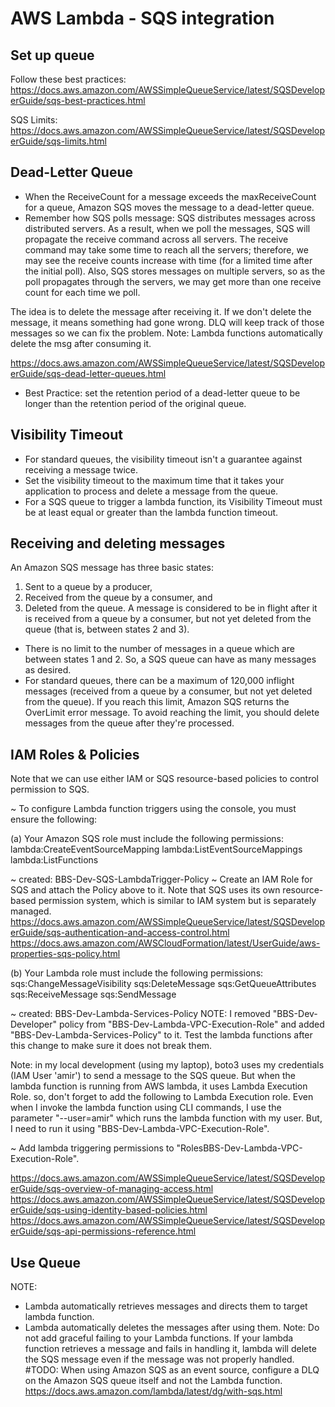 # AWS Lambda - SQS integration


## Set up queue
Follow these best practices:
https://docs.aws.amazon.com/AWSSimpleQueueService/latest/SQSDeveloperGuide/sqs-best-practices.html

SQS Limits:
https://docs.aws.amazon.com/AWSSimpleQueueService/latest/SQSDeveloperGuide/sqs-limits.html


## Dead-Letter Queue
- When the ReceiveCount for a message exceeds the maxReceiveCount for a queue, Amazon SQS moves the message to a dead-letter queue.
- Remember how SQS polls message: SQS distributes messages across distributed servers. As a result, when we poll the messages, SQS will propagate the receive command across all servers. The receive command may take some time to reach all the servers; therefore, we may see the receive counts increase with time (for a limited time after the initial poll).
Also, SQS stores messages on multiple servers, so as the poll propagates through the servers, we may get more than one receive count for each time we poll.

The idea is to delete the message after receiving it. If we don't delete the message, it means something had gone wrong. DLQ will keep track of those messages so we can fix the problem.
Note: Lambda functions automatically delete the msg after consuming it.

https://docs.aws.amazon.com/AWSSimpleQueueService/latest/SQSDeveloperGuide/sqs-dead-letter-queues.html

- Best Practice: set the retention period of a dead-letter queue to be longer than the retention period of the original queue.


## Visibility Timeout
- For standard queues, the visibility timeout isn't a guarantee against receiving a message twice.
- Set the visibility timeout to the maximum time that it takes your application to process and delete a message from the queue.
- For a SQS queue to trigger a lambda function, its Visibility Timeout must be at least equal or greater than the lambda function timeout.



## Receiving and deleting messages
An Amazon SQS message has three basic states:
1. Sent to a queue by a producer,
2. Received from the queue by a consumer, and
3. Deleted from the queue. A message is considered to be in flight after it is received from a queue by a consumer, but not yet deleted from the queue (that is, between states 2 and 3).

- There is no limit to the number of messages in a queue which are between states 1 and 2. So, a SQS queue can have as many messages as desired.
- For standard queues, there can be a maximum of 120,000 inflight messages (received from a queue by a consumer, but not yet deleted from the queue). If you reach this limit, Amazon SQS returns the OverLimit error message. To avoid reaching the limit, you should delete messages from the queue after they're processed.



## IAM Roles & Policies
Note that we can use either IAM or SQS resource-based policies to control permission to SQS.

~ To configure Lambda function triggers using the console, you must ensure the following:

(a) Your Amazon SQS role must include the following permissions:
lambda:CreateEventSourceMapping
lambda:ListEventSourceMappings
lambda:ListFunctions

~ created: BBS-Dev-SQS-LambdaTrigger-Policy
~ Create an IAM Role for SQS and attach the Policy above to it. Note that SQS uses its own resource-based permission system, which is similar to IAM system but is separately managed.
https://docs.aws.amazon.com/AWSSimpleQueueService/latest/SQSDeveloperGuide/sqs-authentication-and-access-control.html
https://docs.aws.amazon.com/AWSCloudFormation/latest/UserGuide/aws-properties-sqs-policy.html

(b) Your Lambda role must include the following permissions:
sqs:ChangeMessageVisibility
sqs:DeleteMessage
sqs:GetQueueAttributes
sqs:ReceiveMessage
sqs:SendMessage

~ created: BBS-Dev-Lambda-Services-Policy
NOTE: I removed "BBS-Dev-Developer" policy from "BBS-Dev-Lambda-VPC-Execution-Role" and added "BBS-Dev-Lambda-Services-Policy" to it. Test the lambda functions after this change to make sure it does not break them.



Note: in my local development (using my laptop), boto3 uses my credentials (IAM User 'amir') to send a message to the SQS queue. But when the lambda function is running from AWS lambda, it uses Lambda Execution Role. so, don't forget to add the following to Lambda Execution role.
Even when I invoke the lambda function using CLI commands, I use the parameter "--user=amir" which runs the lambda function with my user. But, I need to run it using "BBS-Dev-Lambda-VPC-Execution-Role".

~ Add lambda triggering permissions to "RolesBBS-Dev-Lambda-VPC-Execution-Role".

https://docs.aws.amazon.com/AWSSimpleQueueService/latest/SQSDeveloperGuide/sqs-overview-of-managing-access.html
https://docs.aws.amazon.com/AWSSimpleQueueService/latest/SQSDeveloperGuide/sqs-using-identity-based-policies.html
https://docs.aws.amazon.com/AWSSimpleQueueService/latest/SQSDeveloperGuide/sqs-api-permissions-reference.html



## Use Queue

NOTE:
- Lambda automatically retrieves messages and directs them to target lambda function.
- Lambda automatically deletes the messages after using them.
Note: Do not add graceful failing to your Lambda functions. If your lambda function retrieves a message and fails in handling it, lambda will delete the SQS message even if the message was not properly handled.
#TODO: When using Amazon SQS as an event source, configure a DLQ on the Amazon SQS queue itself and not the Lambda function.
https://docs.aws.amazon.com/lambda/latest/dg/with-sqs.html
